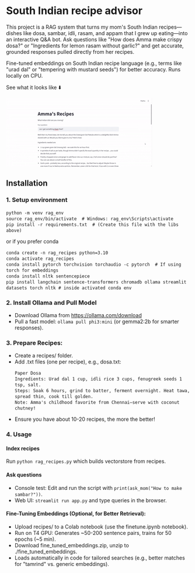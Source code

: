 # South Indian recipe advisor
This project is a RAG system that turns my mom's South Indian recipes—dishes like dosa, sambar, idli, rasam, and appam that I grew up eating—into an interactive Q&A bot. Ask questions like "How does Amma make crispy dosa?" or "Ingredients for lemon rasam without garlic?" and get accurate, grounded responses pulled directly from her recipes.

Fine-tuned embeddings on South Indian recipe language (e.g., terms like "urad dal" or "tempering with mustard seeds") for better accuracy. Runs locally on CPU.

See what it looks like ⬇️

![](test.gif)

## Installation 
### 1. Setup environment
```
python -m venv rag_env
source rag_env/bin/activate  # Windows: rag_env\Scripts\activate
pip install -r requirements.txt  # (Create this file with the libs above)
```
or if you prefer conda
```
conda create -n rag_recipes python=3.10
conda activate rag_recipes
conda install pytorch torchvision torchaudio -c pytorch  # If using torch for embeddings
conda install nltk sentencepiece
pip install langchain sentence-transformers chromadb ollama streamlit datasets torch nltk # inside activated conda env
```
### 2. Install Ollama and Pull Model
- Download Ollama from https://ollama.com/download
- Pull a fast model: ```ollama pull phi3:mini``` (or gemma2:2b for smarter responses).

### 3. Prepare Recipes:
- Create a recipes/ folder.
- Add .txt files (one per recipe), e.g., dosa.txt:
  ```
  Paper Dosa
  Ingredients: Urad dal 1 cup, idli rice 3 cups, fenugreek seeds 1 tsp, salt.
  Steps: Soak 6 hours, grind to batter, ferment overnight. Heat tawa, spread thin, cook till golden.
  Note: Amma's childhood favorite from Chennai—serve with coconut chutney!
  ```
 - Ensure you have about 10-20 recipes, the more the better!

### 4. Usage

#### Index recipes
Run ```python rag_recipes.py``` which builds vectorstore from recipes.

#### Ask questions
- Console test: Edit and run the script with ```print(ask_mom("How to make sambar?"))```.
- Web UI: ```streamlit run app.py``` and type queries in the browser.

#### Fine-Tuning Embeddings (Optional, for Better Retrieval):
- Upload recipes/ to a Colab notebook (use the finetune.ipynb notebook).
- Run on T4 GPU: Generates ~50-200 sentence pairs, trains for 50 epochs (~5 min).
- Download fine_tuned_embeddings.zip, unzip to ./fine_tuned_embeddings.
- Loads automatically in code for tailored searches (e.g., better matches for "tamrind" vs. generic embeddings).
